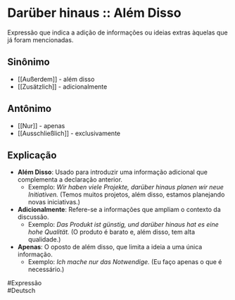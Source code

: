 # Darüber hinaus :: Além Disso
Expressão que indica a adição de informações ou ideias extras àquelas que já foram mencionadas.

## Sinônimo
- [[Außerdem]] - além disso  
- [[Zusätzlich]] - adicionalmente  

## Antônimo
- [[Nur]] - apenas  
- [[Ausschließlich]] - exclusivamente  

## Explicação
- **Além Disso**: Usado para introduzir uma informação adicional que complementa a declaração anterior.
  - Exemplo: *Wir haben viele Projekte, darüber hinaus planen wir neue Initiativen.* (Temos muitos projetos, além disso, estamos planejando novas iniciativas.)
- **Adicionalmente**: Refere-se a informações que ampliam o contexto da discussão.
  - Exemplo: *Das Produkt ist günstig, und darüber hinaus hat es eine hohe Qualität.* (O produto é barato e, além disso, tem alta qualidade.)
- **Apenas**: O oposto de além disso, que limita a ideia a uma única informação.
  - Exemplo: *Ich mache nur das Notwendige.* (Eu faço apenas o que é necessário.)

#Expressão  
#Deutsch
